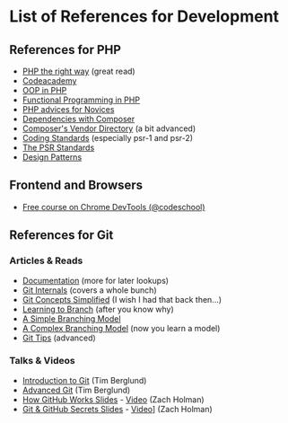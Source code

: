 # List of References for Development

## References for PHP

* [PHP the right way](http://www.phptherightway.com/) (great read)
* [Codeacademy](http://www.codecademy.com/tracks/php)
* [OOP in PHP](http://php.net/manual/en/oop5.intro.php)
* [Functional Programming in PHP](http://net.tutsplus.com/tutorials/php/functional-programming-in-php/)
* [PHP advices for Novices](https://coderwall.com/p/0ictea?&p=1&q=)
* [Dependencies with Composer](http://net.tutsplus.com/tutorials/php/easy-package-management-with-composer/)
* [Composer's Vendor Directory](https://igor.io/2013/09/04/composer-vendor-directory.html) (a bit advanced)
* [Coding Standards](https://github.com/php-fig/fig-standards/tree/master/accepted) (especially psr-1 and psr-2)
* [The PSR Standards](http://net.tutsplus.com/tutorials/tools-and-tips/psr-duh/)
* [Design Patterns](https://github.com/domnikl/DesignPatternsPHP)

## Frontend and Browsers

* [Free course on Chrome DevTools (@codeschool)](https://www.codeschool.com/courses/discover-devtools)

## References for Git

### Articles & Reads

* [Documentation](http://git-scm.com/documentation) (more for later lookups)
* [Git Internals](https://github.com/pluralsight/git-internals-pdf/raw/master/drafts/peepcode-git.pdf) (covers a whole bunch)
* [Git Concepts Simplified](http://gitolite.com/gcs/index.html) (I wish I had that back then...)
* [Learning to Branch](http://pcottle.github.io/learnGitBranching/) (after you know why)
* [A Simple Branching Model](https://gist.github.com/jbenet/ee6c9ac48068889b0912)
* [A Complex Branching Model](http://nvie.com/posts/a-successful-git-branching-model/) (now you learn a model)
* [Git Tips](http://mislav.uniqpath.com/2010/07/git-tips/) (advanced)

### Talks & Videos

* [Introduction to Git](http://vimeo.com/53285988) (Tim Berglund)
* [Advanced Git](http://vimeo.com/49444883) (Tim Berglund)
* [How GitHub Works Slides](http://vimeo.com/43684882) - [Video](https://speakerdeck.com/holman/how-github-works-v2) (Zach Holman)
* [Git & GitHub Secrets Slides](https://speakerdeck.com/holman/git-and-github-secrets) - [Video](http://www.youtube.com/watch?v=Foz9yvMkvlA)] (Zach Holman)